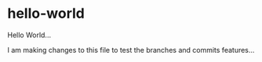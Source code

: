 # hello-world
Hello World...

I am making changes to this file to test the branches and commits features...
